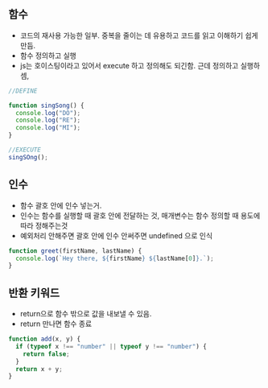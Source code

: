 ## 함수

- 코드의 재사용 가능한 일부. 중복을 줄이는 데 유용하고 코드를 읽고 이해하기 쉽게 만듬.
- 함수 정의하고 실행
- js는 호이스팅이라고 있어서 execute 하고 정의해도 되긴함. 근데 정의하고 실행하셈,

```js
//DEFINE

function singSong() {
  console.log("DO");
  console.log("RE");
  console.log("MI");
}

//EXECUTE
singSOng();
```

## 인수

- 함수 괄호 안에 인수 넣는거.
- 인수는 함수를 실행할 때 괄호 안에 전달하는 것, 매개변수는 함수 정의할 때 용도에 따라 정해주는것
- 예외처리 안해주면 괄호 안에 인수 안써주면 undefined 으로 인식

```js
function greet(firstName, lastName) {
  console.log(`Hey there, ${firstName} ${lastName[0]}.`);
}
```

## 반환 키워드

- return으로 함수 밖으로 값을 내보낼 수 있음.
- return 만나면 함수 종료

```js
function add(x, y) {
  if (typeof x !== "number" || typeof y !== "number") {
    return false;
  }
  return x + y;
}
```
